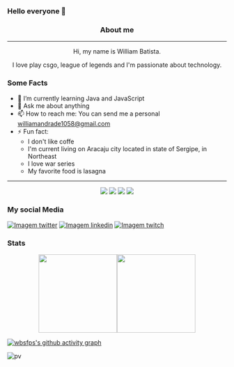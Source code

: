 ### Hello everyone 👋
<div align="center">
  <h3> About me </h3>
  <hr>
  Hi, my name is William Batista.
  
  I love play csgo, league of legends and I'm passionate about technology.
</div>

### Some Facts
* 🌱 I’m currently learning Java and JavaScript
* 💬 Ask me about anything
* 📫 How to reach me: You can send me a personal <williamandrade1058@gmail.com>
* ⚡ Fun fact:
  * I don't like coffe
  * I'm current living on Aracaju city located in state of Sergipe, in Northeast
  * I love war series
  * My favorite food is lasagna
<hr>

<div align="center" display:"flex">
  <p align="center">
<img src="https://img.shields.io/badge/react-%2320232a.svg?style=for-the-badge&logo=react&logoColor=%2361DAFB" />
<img src="https://img.shields.io/badge/Git-F05032?style=for-the-badge&logo=git&logoColor=white"/>
<img src="https://img.shields.io/badge/Java-ED8B00?style=for-the-badge&logo=openjdk&logoColor=white"/>
<img src="https://img.shields.io/badge/spring-%236DB33F.svg?style=for-the-badge&logo=spring&logoColor=white"/>
  </p>
  </div>         

### My social Media
<div>
    <a href="https://twitter.com/wbsfps" target="_blank" rel="external"><img src="https://img.shields.io/badge/Twitter-1DA1F2?style=for-the-badge&logo=twitter&logoColor=white" alt="Imagem twitter"></a>
    <a href="https://www.linkedin.com/in/william-andrade-78b4a6219/" target="_blank" rel="external"><img src="https://img.shields.io/badge/LinkedIn-0077B5?style=for-the-badge&logo=linkedin&logoColor=white" alt="Imagem linkedin"></a>
  <a href="https://www.twitch.tv/wbs12_" target="_blank" rel="external" ><img src="https://img.shields.io/badge/Twitch-9146FF?style=for-the-badge&logo=twitch&logoColor=white" alt="Imagem twitch"></a>
</div>

### Stats
<p align="center">
<a href="https://github.com/wbsfps">
<img height="180em" src="https://github-readme-stats-eight-theta.vercel.app/api?username=wbsfps&show_icons=true&theme=radical&include_all_commits=false&count_private=true"/><img height="180em" src="https://github-readme-stats-eight-theta.vercel.app/api/top-langs/?username=wbsfps&layout=compact&langs_count=8&theme=radical"/>
</a>
</p>

<p align="center">
  
[![wbsfps's github activity graph](https://github-readme-activity-graph.vercel.app/graph?username=wbsfps&theme=github-dark-dimmed)](https://github.com/ashutosh00710/github-readme-activity-graph)
</p>

![pv](https://pageview.vercel.app/?github_user=wbsfps)
